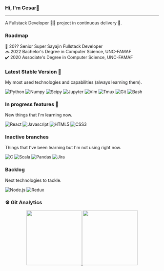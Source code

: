 ### Hi, I'm Cesar👋
---
A Fullstack Developer :man_technologist: project in continuous delivery :construction_worker:.

### Roadmap                                                                                                 
🚀 20?? Senior Super Sayajin Fullstack Developer                                                                        
🔜 2022 Bachelor's Degree in Computer Science, UNC-FAMAF                                                              
✔️ 2020 Associate's Degree in Computer Science, UNC-FAMAF

###  Latest Stable Version 🔭                                                                                  
My most used technologies and capabilities (always learning them).  

![Python](https://img.shields.io/badge/-Python-05122A?style=flat&logo=python)
![Numpy](https://img.shields.io/badge/-Numpy-05122A?style=%27flat%27&logo=numpy)
![Scipy](https://img.shields.io/badge/-Scipy-05122A?style=flat&logo=scipy)
![Jupyter](https://img.shields.io/badge/-Jupyter-05122A?style=flat&logo=jupyter)
![Vim](https://img.shields.io/badge/-Vim-05122A?style=flat&logo=vim)
![Tmux](https://img.shields.io/badge/-Tmux-05122A?style=%27flat%27&logo=tmux)
![Git](https://img.shields.io/badge/-Git-05122A?style=flat&logo=git)
![Bash](https://img.shields.io/badge/-Bash-05122A?style=flat&logo=gnu-bash)

### In progress features 🌱
New things that I'm learning now.

![React](https://img.shields.io/badge/-React-05122A?style=flat&logo=react)
![Javascript](https://img.shields.io/badge/-Javascript-05122A?style=flat&logo=javascript)
![HTML5](https://img.shields.io/badge/-Html-05122A?style=flat&logo=html5)
![CSS3](https://img.shields.io/badge/-Css-05122A?style=flat&logo=css3)

### Inactive branches
Things that I've been learning but I'm not using right now.

![C](https://img.shields.io/badge/-C-05122A?style=flat&logo=c)
![Scala](https://img.shields.io/badge/-Scala-05122A?style=flat&logo=scala)
![Pandas](https://img.shields.io/badge/-Pandas-05122A?style=flat&logo=pandas)
![Jira](https://img.shields.io/badge/-Jira-05122A?style=flat&logo=jira)

### Backlog
Next technologies to tackle.

![Node.js](https://img.shields.io/badge/-Node-05122A?style=flat&logo=node.js)
![Redux](https://img.shields.io/badge/-Redux-05122A?style=flat&logo=redux)

### :gear: Git Analytics
<p align="center">
  <a href="https://github.com/csralvall/csralvall">
    <img height="180em" src="https://github-readme-stats-eight-theta.vercel.app/api?username=csralvall&show_icons=true&theme=algolia&include_all_commits=true&count_private=true"/>
    <img height="180em" src="https://github-readme-stats-eight-theta.vercel.app/api/top-langs/?username=csralvall&layout=compact&langs_count=8&theme=algolia"/>
  </a>
</p>

<!--
### Releases 
Tangible and concrete projects that I'm working or have been working on.
- Baldomeros.
- Marketdex.
- Minoro.
- Single Linked List.
-->

<!--
**csralvall/csralvall** is a ✨ _special_ ✨ repository because its `README.md` (this file) appears on your GitHub profile.

Here are some ideas to get you started:

- 🔭 I’m currently working on ...
- 🌱 I’m currently learning ...
- 👯 I’m looking to collaborate on ...
- 🤔 I’m looking for help with ...
- 💬 Ask me about ...
- 📫 How to reach me: ...
- 😄 Pronouns: ...
- ⚡ Fun fact: ...
-->
